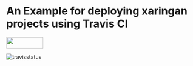 # An Example for deploying xaringan projects using Travis CI

<img src="https://travis-ci.com/images/logos/TravisCI-Full-Color.png" width="97" height="30">

![travisstatus](https://travis-ci.com/mca91/xaringan_CI_example.svg?branch=master)
